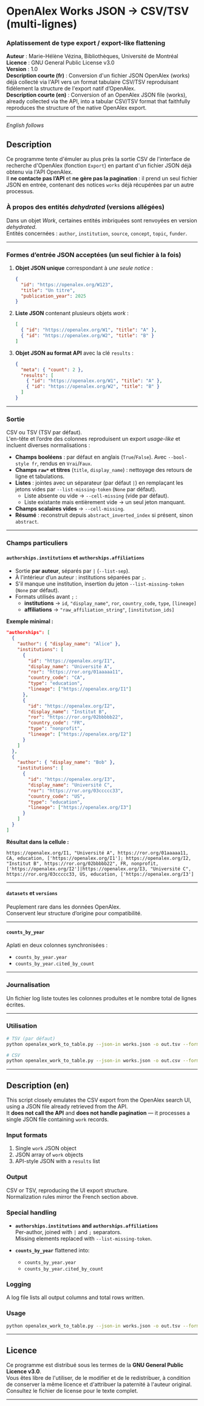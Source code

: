 # OpenAlex Works JSON → CSV/TSV (multi-lignes)  
### Aplatissement de type export / export-like flattening

**Auteur** : Marie-Hélène Vézina, Bibliothèques, Université de Montréal   
**Licence** : GNU General Public License v3.0   
**Version** : 1.0  
**Description courte (fr)** : Conversion d'un fichier JSON OpenAlex (works) déjà collecté via l'API vers un format tabulaire CSV/TSV reproduisant fidèlement la structure de l'export natif d’OpenAlex.  
**Description courte (en)** : Conversion of an OpenAlex JSON file (works), already collected via the API, into a tabular CSV/TSV format that faithfully reproduces the structure of the native OpenAlex export.


---

_English follows_

## Description

Ce programme tente d'émuler au plus près la sortie CSV de l'interface de recherche d'OpenAlex (fonction `Export`) en partant d'un fichier JSON déjà obtenu via l'API OpenAlex.  
Il **ne contacte pas l’API** et **ne gère pas la pagination** : il prend un seul fichier JSON en entrée, contenant des notices `works` déjà récupérées par un autre processus.

### À propos des entités *dehydrated* (versions allégées)

Dans un objet *Work*, certaines entités imbriquées sont renvoyées en version *dehydrated*.  
Entités concernées : `author`, `institution`, `source`, `concept`, `topic`, `funder`.

---

### Formes d’entrée JSON acceptées (un seul fichier à la fois)

1. **Objet JSON unique** correspondant à *une seule notice* :
   ```json
   {
     "id": "https://openalex.org/W123",
     "title": "Un titre",
     "publication_year": 2025
   }
   ```

2. **Liste JSON** contenant plusieurs objets *work* :
   ```json
   [
     { "id": "https://openalex.org/W1", "title": "A" },
     { "id": "https://openalex.org/W2", "title": "B" }
   ]
   ```

3. **Objet JSON au format API** avec la clé `results` :
   ```json
   {
     "meta": { "count": 2 },
     "results": [
       { "id": "https://openalex.org/W1", "title": "A" },
       { "id": "https://openalex.org/W2", "title": "B" }
     ]
   }
   ```

---

### Sortie

CSV ou TSV (TSV par défaut).  
L'en-tête et l’ordre des colonnes reproduisent un export *usage-like* et incluent diverses normalisations :

- **Champs booléens** : par défaut en anglais (`True`/`False`). Avec `--bool-style fr`, rendus en `Vrai`/`Faux`.
- **Champs `raw*` et titres** (`title`, `display_name`) : nettoyage des retours de ligne et tabulations.
- **Listes** : jointes avec un séparateur (par défaut `|`) en remplaçant les jetons vides par `--list-missing-token` (`None` par défaut).  
  - Liste absente ou vide → `--cell-missing` (vide par défaut).  
  - Liste existante mais entièrement vide → un seul jeton manquant.
- **Champs scalaires vides** → `--cell-missing`.
- **Résumé** : reconstruit depuis `abstract_inverted_index` si présent, sinon `abstract`.

---

### Champs particuliers

#### `authorships.institutions` et `authorships.affiliations`

- Sortie **par auteur**, séparés par `|` (`--list-sep`).  
- À l'intérieur d’un auteur : institutions séparées par `;`.  
- S'il manque une institution, insertion du jeton `--list-missing-token` (`None` par défaut).  
- Formats utilisés avant `;` :
  - **institutions** → `id`, `"display_name"`, `ror`, `country_code`, `type`, `[lineage]`
  - **affiliations** → `"raw_affiliation_string"`, `[institution_ids]`

**Exemple minimal :**
```json
"authorships": [
  {
    "author": { "display_name": "Alice" },
    "institutions": [
      {
        "id": "https://openalex.org/I1",
        "display_name": "Université A",
        "ror": "https://ror.org/01aaaaa11",
        "country_code": "CA",
        "type": "education",
        "lineage": ["https://openalex.org/I1"]
      },
      {
        "id": "https://openalex.org/I2",
        "display_name": "Institut B",
        "ror": "https://ror.org/02bbbbb22",
        "country_code": "FR",
        "type": "nonprofit",
        "lineage": ["https://openalex.org/I2"]
      }
    ]
  },
  {
    "author": { "display_name": "Bob" },
    "institutions": [
      {
        "id": "https://openalex.org/I3",
        "display_name": "Université C",
        "ror": "https://ror.org/03ccccc33",
        "country_code": "US",
        "type": "education",
        "lineage": ["https://openalex.org/I3"]
      }
    ]
  }
]
```

**Résultat dans la cellule :**
```
https://openalex.org/I1, "Université A", https://ror.org/01aaaaa11, CA, education, ['https://openalex.org/I1']; https://openalex.org/I2, "Institut B", https://ror.org/02bbbbb22", FR, nonprofit, ['https://openalex.org/I2']|https://openalex.org/I3, "Université C", https://ror.org/03ccccc33, US, education, ['https://openalex.org/I3']
```

---

#### `datasets` et `versions`

Peuplement rare dans les données OpenAlex.  
Conservent leur structure d’origine pour compatibilité.

---

#### `counts_by_year`

Aplati en deux colonnes synchronisées :  
- `counts_by_year.year`  
- `counts_by_year.cited_by_count`

---

### Journalisation

Un fichier log liste toutes les colonnes produites et le nombre total de lignes écrites.

---

### Utilisation

```bash
# TSV (par défaut)
python openalex_work_to_table.py --json-in works.json -o out.tsv --format tsv     --bool-style en --cell-missing "" --list-missing-token "None" --list-sep "|" --log-out out.tsv.log

# CSV
python openalex_work_to_table.py --json-in works.json -o out.csv --format csv     --bool-style en --cell-missing "" --list-missing-token "None" --list-sep "|" --log-out out.csv.log
```

---

## Description (en)

This script closely emulates the CSV export from the OpenAlex search UI, using a JSON file already retrieved from the API.  
It **does not call the API** and **does not handle pagination** — it processes a single JSON file containing `work` records.

### Input formats

1. Single `work` JSON object  
2. JSON array of `work` objects  
3. API-style JSON with a `results` list

### Output

CSV or TSV, reproducing the UI export structure.  
Normalization rules mirror the French section above.

### Special handling

- **`authorships.institutions` and `authorships.affiliations`**  
  Per-author, joined with `|` and `;` separators.  
  Missing elements replaced with `--list-missing-token`.

- **`counts_by_year`** flattened into:
  - `counts_by_year.year`
  - `counts_by_year.cited_by_count`

### Logging

A log file lists all output columns and total rows written.

### Usage

```bash
python openalex_work_to_table.py --json-in works.json -o out.tsv --format tsv     --bool-style en --cell-missing "" --list-missing-token "None" --list-sep "|" --log-out out.tsv.log
```

---

## Licence

Ce programme est distribué sous les termes de la **GNU General Public Licence v3.0**.  
Vous êtes libre de l'utiliser, de le modifier et de le redistribuer, à condition de conserver la même licence et d'attribuer la paternité à l'auteur original.  
Consultez le fichier de license pour le texte complet.

---



